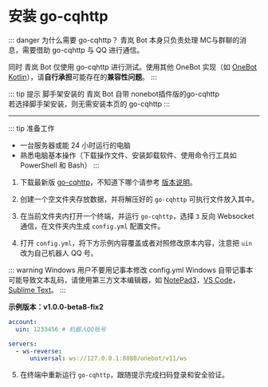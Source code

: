 # 安装 go-cqhttp

::: danger 为什么需要 go-cqhttp？
青岚 Bot 本身只负责处理 MC与群聊的消息，需要借助 go-cqhttp 与 QQ 进行通信。

同时 青岚 Bot 仅使用 go-cqhttp 进行测试。使用其他 OneBot 实现（如 [OneBot Kotlin](https://github.com/yyuueexxiinngg/onebot-kotlin)），请**自行承担**可能存在的**兼容性问题**。
:::

::: tip 提示
脚手架安装的 青岚 Bot 自带 nonebot插件版的go-cqhttp  
若选择脚手架安装，则无需安装本页的 go-cqhttp
:::

---

::: tip 准备工作
- 一台服务器或能 24 小时运行的电脑
- 熟悉电脑基本操作（下载操作文件、安装卸载软件、使用命令行工具如 PowerShell 和 Bash）
  :::

1. 下载最新版 [go-cqhttp](https://github.com/Mrs4s/go-cqhttp/releases/latest)，不知道下哪个请参考 [版本说明](https://docs.go-cqhttp.org/guide/quick_start.html#%E4%B8%8B%E8%BD%BD)。

2. 创建一个空文件夹存放数据，并将解压好的 `go-cqhttp` 可执行文件放入其中。

3. 在当前文件夹内打开一个终端，并运行 `go-cqhttp`，选择 `3` 反向 Websocket 通信，在文件夹内生成 `config.yml` 配置文件。

4. 打开 `config.yml`，将下方示例内容覆盖或者对照修改原本内容，注意把 `uin` 改为自己机器人 QQ 号。

::: warning Windows 用户不要用记事本修改 config.yml
Windows 自带记事本可能导致文本乱码，请使用第三方文本编辑器，如 [NotePad3](https://www.rizonesoft.com/downloads/notepad3/)，[VS Code](https://code.visualstudio.com/Download)，[Sublime Text](http://www.sublimetext.com/3)。
:::

**示例版本：v1.0.0-beta8-fix2**


```yml
account:
  uin: 1233456 # 机器人QQ账号

servers:
  - ws-reverse:
      universal: ws://127.0.0.1:8080/onebot/v11/ws
```

5. 在终端中重新运行 `go-cqhttp`，跟随提示完成扫码登录和安全验证。
